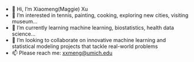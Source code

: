 - 👋 Hi, I’m Xiaomeng(Maggie) Xu
- 👀 I’m interested in tennis, painting, cooking, exploring new cities, visiting museum...
- 🌱 I’m currently learning machine learning, biostatistics, health data science...
- 💞️ I’m looking to collaborate on innovative machine learning and statistical modeling projects that tackle real-world problems
- 📫 Please reach me: xxmeng@umich.edu

<!---
xxm12345666/xxm12345666 is a ✨ special ✨ repository because its `README.md` (this file) appears on your GitHub profile.
You can click the Preview link to take a look at your changes.
--->
